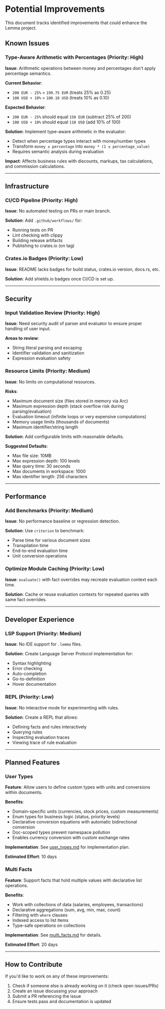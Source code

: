 # Potential Improvements

This document tracks identified improvements that could enhance the Lemma project.

## Known Issues

### Type-Aware Arithmetic with Percentages (Priority: High)

**Issue**: Arithmetic operations between money and percentages don't apply percentage semantics.

**Current Behavior**:
- `200 EUR - 25%` = `199.75 EUR` (treats 25% as 0.25)
- `100 USD + 10%` = `100.10 USD` (treats 10% as 0.10)

**Expected Behavior**:
- `200 EUR - 25%` should equal `150 EUR` (subtract 25% of 200)
- `100 USD + 10%` should equal `110 USD` (add 10% of 100)

**Solution**: Implement type-aware arithmetic in the evaluator:
- Detect when percentage types interact with money/number types
- Transform `money ± percentage` into `money * (1 ± percentage_value)`
- Requires semantic analysis during evaluation

**Impact**: Affects business rules with discounts, markups, tax calculations, and commission calculations.

---

## Infrastructure

### CI/CD Pipeline (Priority: High)

**Issue**: No automated testing on PRs or main branch.

**Solution**: Add `.github/workflows/` for:
- Running tests on PR
- Lint checking with clippy
- Building release artifacts
- Publishing to crates.io (on tag)

### Crates.io Badges (Priority: Low)

**Issue**: README lacks badges for build status, crates.io version, docs.rs, etc.

**Solution**: Add shields.io badges once CI/CD is set up.

---

## Security

### Input Validation Review (Priority: High)

**Issue**: Need security audit of parser and evaluator to ensure proper handling of user input.

**Areas to review**:
- String literal parsing and escaping
- Identifier validation and sanitization
- Expression evaluation safety

### Resource Limits (Priority: Medium)

**Issue**: No limits on computational resources.

**Risks**:
- Maximum document size (files stored in memory via Arc)
- Maximum expression depth (stack overflow risk during parsing/evaluation)
- Evaluation timeout (infinite loops or very expensive computations)
- Memory usage limits (thousands of documents)
- Maximum identifier/string length

**Solution**: Add configurable limits with reasonable defaults.

**Suggested Defaults**:
- Max file size: 10MB
- Max expression depth: 100 levels
- Max query time: 30 seconds
- Max documents in workspace: 1000
- Max identifier length: 256 characters

---

## Performance

### Add Benchmarks (Priority: Medium)

**Issue**: No performance baseline or regression detection.

**Solution**: Use `criterion` to benchmark:
- Parse time for various document sizes
- Transpilation time
- End-to-end evaluation time
- Unit conversion operations

### Optimize Module Caching (Priority: Low)

**Issue**: `evaluate()` with fact overrides may recreate evaluation context each time.

**Solution**: Cache or reuse evaluation contexts for repeated queries with same fact overrides.

---

## Developer Experience

### LSP Support (Priority: Medium)

**Issue**: No IDE support for `.lemma` files.

**Solution**: Create Language Server Protocol implementation for:
- Syntax highlighting
- Error checking
- Auto-completion
- Go-to-definition
- Hover documentation

### REPL (Priority: Low)

**Issue**: No interactive mode for experimenting with rules.

**Solution**: Create a REPL that allows:
- Defining facts and rules interactively
- Querying rules
- Inspecting evaluation traces
- Viewing trace of rule evaluation

---

## Planned Features

### User Types

**Feature**: Allow users to define custom types with units and conversions within documents.

**Benefits**:
- Domain-specific units (currencies, stock prices, custom measurements)
- Enum types for business logic (status, priority levels)
- Declarative conversion equations with automatic bidirectional conversion
- Doc-scoped types prevent namespace pollution
- Enables currency conversion with custom exchange rates

**Implementation**: See [user_types.md](user_types.md) for implementation plan.

**Estimated Effort**: 10 days

### Multi Facts

**Feature**: Support facts that hold multiple values with declarative list operations.

**Benefits**:
- Work with collections of data (salaries, employees, transactions)
- Declarative aggregations (sum, avg, min, max, count)
- Filtering with `where` clauses
- Indexed access to list items
- Type-safe operations on collections

**Implementation**: See [multi_facts.md](multi_facts.md) for details.

**Estimated Effort**: 20 days

---

## How to Contribute

If you'd like to work on any of these improvements:

1. Check if someone else is already working on it (check open issues/PRs)
2. Create an issue discussing your approach
3. Submit a PR referencing the issue
4. Ensure tests pass and documentation is updated
